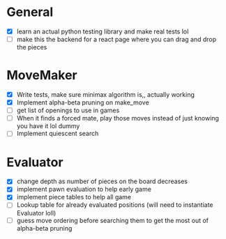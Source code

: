 # General
- [x] learn an actual python testing library and make real tests lol
- [ ] make this the backend for a react page where you can drag and drop the pieces

# MoveMaker
- [x] Write tests, make sure minimax algorithm is,, actually working
- [x] Implement alpha-beta pruning on make_move
- [ ] get list of openings to use in games
- [ ] When it finds a forced mate, play those moves instead of just knowing you have it lol dummy
- [ ] Implement quiescent search

# Evaluator
- [x] change depth as number of pieces on the board decreases
- [x] implement pawn evaluation to help early game
- [x] implement piece tables to help all game
- [ ] Lookup table for already evaluated positions (will need to instantiate Evaluator loll)
- [ ] guess move ordering before searching them to get the most out of alpha-beta pruning